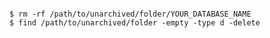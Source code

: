 <!-- layout:code post: database-backups_mongodb -->

```

$ rm -rf /path/to/unarchived/folder/YOUR_DATABASE_NAME
$ find /path/to/unarchived/folder -empty -type d -delete

```

